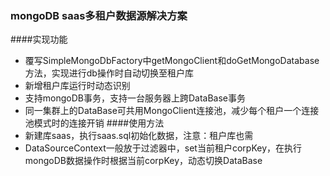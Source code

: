 ### mongoDB saas多租户数据源解决方案
####实现功能
- 覆写SimpleMongoDbFactory中getMongoClient和doGetMongoDatabase方法，实现进行db操作时自动切换至租户库
- 新增租户库运行时动态识别
- 支持mongoDB事务，支持一台服务器上跨DataBase事务
- 同一集群上的DataBase可共用MongoClient连接池，减少每个租户一个连接池模式时的连接开销
####使用方法
- 新建库saas，执行saas.sql初始化数据，注意：租户库也需
- DataSourceContext一般放于过滤器中，set当前租户corpKey，在执行mongoDB数据操作时根据当前corpKey，动态切换DataBase